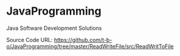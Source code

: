 # JavaProgramming
Java Software Development Solutions

Source Code URL: https://github.com/t-b-o/JavaProgramming/tree/master/ReadWriteFile/src/ReadWritToFile
